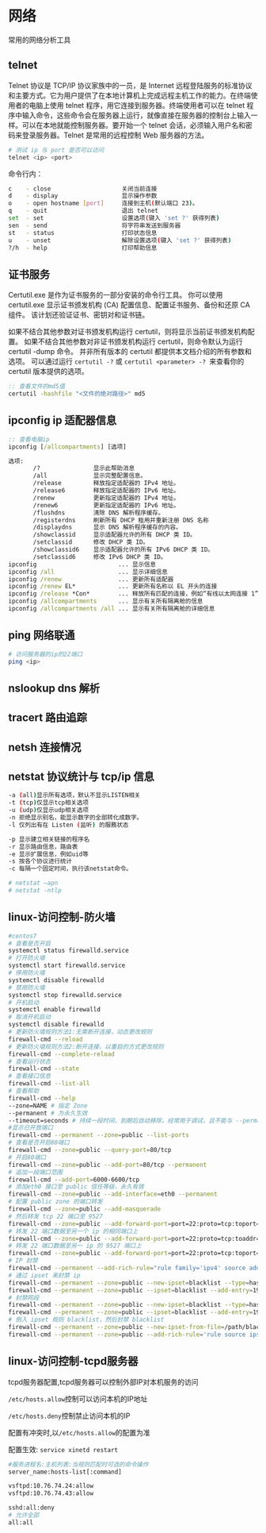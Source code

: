 # 网络

常用的网络分析工具

## telnet

Telnet 协议是 TCP/IP 协议家族中的一员，是 Internet 远程登陆服务的标准协议和主要方式。它为用户提供了在本地计算机上完成远程主机工作的能力。在终端使用者的电脑上使用 telnet 程序，用它连接到服务器。终端使用者可以在 telnet 程序中输入命令，这些命令会在服务器上运行，就像直接在服务器的控制台上输入一样。可以在本地就能控制服务器。要开始一个 telnet 会话，必须输入用户名和密码来登录服务器。Telnet 是常用的远程控制 Web 服务器的方法。

```sh
# 测试 ip 与 port 是否可以访问
telnet <ip> <port>
```

命令行内：

```sh
c    - close                    关闭当前连接
d    - display                  显示操作参数
o    - open hostname [port]     连接到主机(默认端口 23)。
q    - quit                     退出 telnet
set  - set                      设置选项(键入 'set ?' 获得列表)
sen  - send                     将字符串发送到服务器
st   - status                   打印状态信息
u    - unset                    解除设置选项(键入 'set ?' 获得列表)
?/h  - help                     打印帮助信息
```
## 证书服务

Certutil.exe 是作为证书服务的一部分安装的命令行工具。 你可以使用 certutil.exe 显示证书颁发机构 (CA) 配置信息、配置证书服务、备份和还原 CA 组件。 该计划还验证证书、密钥对和证书链。

如果不结合其他参数对证书颁发机构运行 certutil，则将显示当前证书颁发机构配置。 如果不结合其他参数对非证书颁发机构运行 certutil，则命令默认为运行 certutil -dump 命令。 并非所有版本的 certutil 都提供本文档介绍的所有参数和选项。 可以通过运行 `certutil -?` 或 `certutil <parameter> -? `来查看你的 certutil 版本提供的选项。

```bat
:: 查看文件的md5值
certutil -hashfile "<文件的绝对路径>" md5
```

## ipconfig ip 适配器信息

```bat
:: 查看电脑ip
ipconfig [/allcompartments] [选项]

选项:
       /?               显示此帮助消息
       /all             显示完整配置信息。
       /release         释放指定适配器的 IPv4 地址。
       /release6        释放指定适配器的 IPv6 地址。
       /renew           更新指定适配器的 IPv4 地址。
       /renew6          更新指定适配器的 IPv6 地址。
       /flushdns        清除 DNS 解析程序缓存。
       /registerdns     刷新所有 DHCP 租用并重新注册 DNS 名称
       /displaydns      显示 DNS 解析程序缓存的内容。
       /showclassid     显示适配器允许的所有 DHCP 类 ID。
       /setclassid      修改 DHCP 类 ID。
       /showclassid6    显示适配器允许的所有 IPv6 DHCP 类 ID。
       /setclassid6     修改 IPv6 DHCP 类 ID。
ipconfig                       ... 显示信息
ipconfig /all                  ... 显示详细信息
ipconfig /renew                ... 更新所有适配器
ipconfig /renew EL*            ... 更新所有名称以 EL 开头的连接
ipconfig /release *Con*        ... 释放所有匹配的连接，例如“有线以太网连接 1”或“有线以太网连接 2”
ipconfig /allcompartments      ... 显示有关所有隔离舱的信息
ipconfig /allcompartments /all ... 显示有关所有隔离舱的详细信息
```

## ping 网络联通
```sh
# 访问服务器的ip的22端口
ping <ip>
```

## nslookup dns 解析

## tracert 路由追踪

## netsh 连接情况

## netstat 协议统计与 tcp/ip 信息
```sh
-a (all)显示所有选项，默认不显示LISTEN相关
-t (tcp)仅显示tcp相关选项
-u (udp)仅显示udp相关选项
-n 拒绝显示别名，能显示数字的全部转化成数字。
-l 仅列出有在 Listen (监听) 的服務状态

-p 显示建立相关链接的程序名
-r 显示路由信息，路由表
-e 显示扩展信息，例如uid等
-s 按各个协议进行统计
-c 每隔一个固定时间，执行该netstat命令。

# netstat –apn
# netstat -ntlp
```
## linux-访问控制-防火墙


```sh
#centos7
# 查看是否开启
systemctl status firewalld.service
# 打开防火墙
systemctl start firewalld.service
# 停用防火墙
systemctl disable firewalld
# 禁用防火墙
systemctl stop firewalld.service
# 开机启动
systemctl enable firewalld
# 取消开机启动
systemctl disable firewalld
# 更新防火墙规则方法1:无需断开连接，动态更改规则
firewall-cmd --reload
# 更新防火墙规则方法2:断开连接，以重启的方式更改规则
firewall-cmd --complete-reload
# 查看运行状态
firewall-cmd --state
# 查看接口信息
firewall-cmd --list-all
# 查看帮助
firewall-cmd --help
--zone=NAME # 指定 Zone
--permanent # 为永久生效
--timeout=seconds # 持续一段时间，到期后自动移除，经常用于调试，且不能与 --permanent 同时使用
#显示已开放端口
firewall-cmd --permanent --zone=public --list-ports
# 查看是否开启80端口
firewall-cmd --zone=public --query-port=80/tcp
# 开启80端口
firewall-cmd --zone=public --add-port=80/tcp --permanent
# 追加一段端口范围
firewall-cmd --add-port=6000-6600/tcp
# 添加eth0 接口至 public 信任等级，永久有效
firewall-cmd --zone=public --add-interface=eth0 --permanent
# 配置 public zone 的端口转发
firewall-cmd --zone=public --add-masquerade
# 然后转发 tcp 22 端口至 9527
firewall-cmd --zone=public --add-forward-port=port=22:proto=tcp:toport=9527
# 转发 22 端口数据至另一个 ip 的相同端口上
firewall-cmd --zone=public --add-forward-port=port=22:proto=tcp:toaddr=192.168.1.123
# 转发 22 端口数据至另一 ip 的 9527 端口上
firewall-cmd --zone=public --add-forward-port=port=22:proto=tcp:toport=9527:toaddr=192.168.1.100
# IP 封禁
firewall-cmd --permanent --add-rich-rule="rule family='ipv4' source address='192.168.1.123' reject"
# 通过 ipset 来封禁 ip
firewall-cmd --permanent --zone=public --new-ipset=blacklist --type=hash:ip
firewall-cmd --permanent --zone=public --ipset=blacklist --add-entry=192.168.1.123
# 封禁网段
firewall-cmd --permanent --zone=public --new-ipset=blacklist --type=hash:net
firewall-cmd --permanent --zone=public --ipset=blacklist --add-entry=192.168.1.0/24
# 倒入 ipset 规则 blacklist，然后封禁 blacklist
firewall-cmd --permanent --zone=public --new-ipset-from-file=/path/blacklist.xml
firewall-cmd --permanent --zone=public --add-rich-rule='rule source ipset=blacklist drop'
```
## linux-访问控制-tcpd服务器

tcpd服务器配置,tcpd服务器可以控制外部IP对本机服务的访问

`/etc/hosts.allow`控制可以访问本机的IP地址

`/etc/hosts.deny`控制禁止访问本机的IP

配置有冲突时,以`/etc/hosts.allow`的配置为准

配置生效: `service xinetd restart`

```sh
#服务进程名:主机列表:当规则匹配时可选的命令操作
server_name:hosts-list[:command]

vsftpd:10.76.74.24:allow
vsftpd:10.76.74.43:allow

sshd:all:deny
# 允许全部
all:all
```


